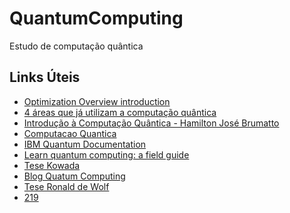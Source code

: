 # QuantumComputing
Estudo de computação quântica


## Links Úteis
- <a href="https://learn.microsoft.com/pt-br/azure/quantum/optimization-overview-introduction">Optimization Overview introduction</a><br>
- <a href="https://itforum.com.br/noticias/4-areas-que-ja-utilizam-a-computacao-quantica/">4 áreas que já utilizam a computação quântica</a><br>
- <a href="https://ic.unicamp.br/~ducatte/mo401/1s2010/T2/096389-t2.pdf">Introdução à Computação Quântica - Hamilton José Brumatto</a><br>
- <a href="https://www.updateordie.com/2021/11/11/computacao-quantica-101-introducao/">Computacao Quantica</a> <br>
- <a href="https://quantum-computing.ibm.com/docs/">IBM Quantum Documentation</a><br>
- <a href="https://quantum-computing.ibm.com/composer/docs/iqx/guide/">Learn quantum computing: a field guide</a><br>
- <a href="https://ead.cead.uff.br/pluginfile.php/47822/mod_resource/content/1/tese%28kowada%29.pdf">Tese Kowada</a><br>
- <a href="https://scottaaronson.blog/">Blog Quatum Computing</a><br>
- <a href="https://homepages.cwi.nl/~rdewolf/qcnotes.pdf">Tese Ronald de Wolf</a><br>
- <a href="http://theory.caltech.edu/~preskill/ph229/">219</a><br>
